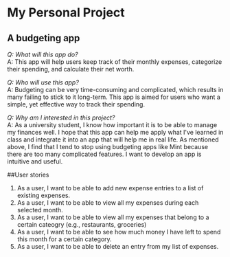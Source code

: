 # My Personal Project

## A budgeting app
  

*Q: What will this app do?*  
A: This app will help users keep track of their monthly expenses, categorize their spending, and calculate their
net worth.  

*Q: Who will use this app?*  
A: Budgeting can be very time-consuming and complicated, which results in many failing to stick to it long-term.
This app is aimed for users who want a simple, yet effective way to track their spending.

*Q: Why am I interested in this project?*  
A: As a university student, I know how important it is to be able to manage my finances well. I hope that this app
can help me apply what I've learned in class and integrate it into an app that will help me in real life. As mentioned
above, I find that I tend to stop using budgeting apps like Mint because there are too many complicated features. I
want to develop an app is intuitive and useful.

##User stories
1. As a user, I want to be able to add new expense entries to a list of existing expenses.
2. As a user, I want to be able to view all my expenses during each selected month.
3. As a user, I want to be able to view all my expenses that belong to a certain cateogry (e.g., restaurants, groceries)
4. As a user, I want to be able to see how much money I have left to spend this month for a certain category.
5. As a user, I want to be able to delete an entry from my list of expenses.